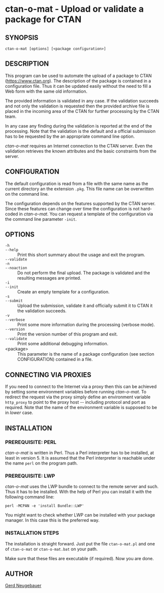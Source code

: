 # ctan-o-mat - Upload or validate a package for CTAN

## SYNOPSIS

```
ctan-o-mat [options] [<package configuration>]
```

## DESCRIPTION

This program can be used to automate the upload of a package to CTAN
(https://www.ctan.org). The description of the package is contained in
a configuration file. Thus it can be updated easily without the need
to fill a Web form with the same old information.

The provided information is validated in any case. If the validation
succeeds and not only the validation is requested then the provided
archive file is placed in the incoming area of the CTAN for further
processing by the CTAN team.

In any case any finding during the validation is reported at the end
of the processing. Note that the validation is the default and a
official submission has to be requested by the an appropriate command
line option.

*ctan-o-mat* requires an Internet connection to the CTAN server. Even the
validation retrieves the known attributes and the basic constraints
from the server.


## CONFIGURATION

The default configuration is read from a file with the same name as
the current directory an the extension `.pkg`. This file name can be
overwritten on the command line.

The configuration depends on the features supported by the CTAN server.
Since these features can change over time the configuration is not
hard-coded in *ctan-o-mat*. You can request a template of the
configuration via the command line parameter `-init`.


## OPTIONS

<dl>
  <dt><code>-h</code></dt>
  <dt><code>--help</code></dt>
  <dd>
    Print this short summary about the usage and exit the program.
  </dd>

  <dt><code>--validate</code></dt>
  <dt><code>-n</code></dt>
  <dt><code>--noaction</code></dt>
  <dd>
    Do not perform the final upload. The package is validated and the
    resulting messages are printed.
  </dd> 

  <dt><code>-i</code></dt>
  <dt><code>--init</code></dt>
  <dd>
    Create an empty template for a configuration.
  </dd>
  
  <dt><code>-s</code></dt>
  <dt><code>--submit</code></dt>
  <dd>
    Upload the submission, validate it and officially submit it to
    CTAN it the validation succeeds.
  </dd>
  
  <dt><code>-v</code></dt>
  <dt><code>--verbose</code></dt>
  <dd>
    Print some more information during the processing (verbose mode).
  </dd>

  <dt><code>--version</code></dt>
  <dd>
    Print the version number of this program and exit.
  </dd>

  <dt><code>--validate</code></dt>
  <dd>
    Print some additional debugging information.
  </dd>

  <dt>&lt;package&gt;</dt>
  <dd>
    This parameter is the name of a package configuration
    (see section CONFIGURATION) contained in a file.
  </dd>
</dl>

## CONNECTING VIA PROXIES

If you need to connect to the Internet via a proxy then this can be achieved
by setting some environment variables before running *ctan-o-mat*.
To redirect the request via the proxy simply define an environment variable
`http_proxy` to point to the proxy host -- including protocol and port as
required. Note that the name of the environment variable is supposed to be in *lower* case.


## INSTALLATION

### PREREQUISITE: PERL

*ctan-o-mat* is written in Perl. Thus a Perl interpreter has to be installed,
at least in version 5. It is assumed that the Perl interpreter is reachable
under the name `perl` on the program path.


### PREREQUISITE: LWP

*ctan-o-mat* uses the LWP bundle to connect to the remote server and such.
Thus it has to be installed. With the help of Perl you can install it with
the following command line: 

```
perl -MCPAN -e 'install Bundle::LWP'
```

You might want to check whether LWP can be installed with your package manager. In this case this is the preferred way.

### INSTALLATION STEPS

The installation is straight forward. Just put the file `ctan-o-mat.pl` and one of `ctan-o-mat` or `ctan-o-mat.bat` on your path.

Make sure that these files are executable (if required). Now you are done.


## AUTHOR

[Gerd Neugebauer](mailto:gene@gerd-neugebauer.de)

